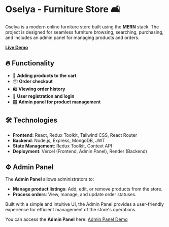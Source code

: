 # Oselya - Furniture Store 🛋️

Oselya is a modern online furniture store built using the **MERN** stack. The project is designed for seamless furniture browsing, searching, purchasing, and includes an admin panel for managing products and orders.

[**Live Demo**](https://frontend-oselya.vercel.app/) 

## 🔥 Functionality

- 🛒 **Adding products to the cart**
- 📦 **Order checkout**
- 🛍️ **Viewing order history**
- 🔑 **User registration and login**
- 🎛 **Admin panel for product management**

## 🛠 Technologies

- **Frontend**: React, Redux Toolkit, Tailwind CSS, React Router
- **Backend**: Node.js, Express, MongoDB, JWT
- **State Management**: Redux Toolkit, Context API
- **Deployment**: Vercel (Frontend, Admin Panel), Render (Backend)

## ⚙️ Admin Panel

The **Admin Panel** allows administrators to:

- **Manage product listings**: Add, edit, or remove products from the store.
- **Process orders**: View, manage, and update order statuses.

Built with a simple and intuitive UI, the Admin Panel provides a user-friendly experience for efficient management of the store's operations.

You can access the **Admin Panel** here: [Admin Panel Demo](https://admin-oselya.vercel.app/)

